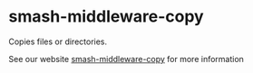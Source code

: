 # smash-middleware-copy

Copies files or directories.

See our website
[smash-middleware-copy](https://www.smash-cli.com/docs/documentation/middlewares/smash-middleware-copy.html) for more
information
